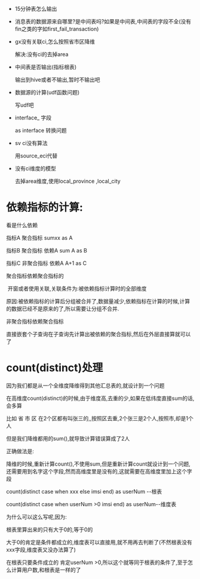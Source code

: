 - 15分钟表怎么输出

- 消息表的数据源来自哪里?是中间表吗?如果是中间表,中间表的字段不全(没有fin之类的字如first_fail_transaction)

- gx没有关联ci,怎么按照省市区降维  

  解决:没有ci的去掉area

- 中间表是否输出(指标根表)  

  输出到hive或者不输出,暂时不输出吧

- 数据源的计算(udf函数问题)

  写udf吧

- interface_ 字段

  as interface   转换问题

- sv  ci没有算法  

  用source_eci代替

- 没有ci维度的模型

  去掉area维度,使用local_province ,local_city







# 依赖指标的计算:



看是什么依赖

指标A   聚合指标                   sumxx as A

指标B   聚合指标  依赖A       sum A as B

指标C    非聚合指标 依赖A	A+1 as C



聚合指标依赖聚合指标的  

​	开窗或者使用关联,关联条件为:被依赖指标计算时的全部维度

​	原因:被依赖指标的计算后分组被合并了,数据量减少,依赖指标在计算的时候,计算的数据已经不是原来的了,所以需要让分组不合并.

非聚合指标依赖聚合指标

​	直接嵌套个子查询在子查询先计算出被依赖的聚合指标,然后在外层直接算就可以了

# count(distinct)处理

因为我们都是从一个全维度降维得到其他汇总表的,就设计到一个问题

在高维度count(distinct)的时候,由于维度高,去重的少,如果在低纬度直接sum的话,会多算



比如 省 市 区   在2个区都有叫张三的,,按照区去重,2个张三是2个人,按照市,却是1个人

但是我们降维都用的sum(),就导致计算错误算成了2人



正确做法是:

降维的时候,重新计算count(),不使用sum,但是重新计算count就设计到一个问题,还需要用到名字这个字段,然而高维度里是没有的,这就需要在高维度里加上这个字段



count(distinct case when xxx else imsi end) as userNum  --根表

count(distinct case when userNum >0 imsi end) as userNum--维度表

为什么可以这么写呢,因为:

根表里算出来的只有大于0的,等于0的

大于0的肯定是条件都成立的,维度表可以直接用,就不用再去判断了(不然根表没有xxx字段,维度表又没办法算了)

在根表只要条件成立的  肯定userNum  >0,所以这个就等同于根表的条件了,至于怎么计算用户数,和根表是一样的了





